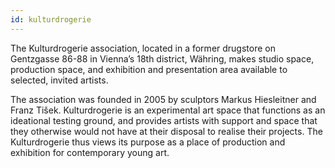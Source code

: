 ```yaml
---
id: kulturdrogerie
---
```

The Kulturdrogerie association, located in a former drugstore on Gentzgasse 86-88 in Vienna’s 18th district, Währing, makes studio space, production space, and exhibition and presentation area available to selected, invited artists.

The association was founded in 2005 by sculptors Markus Hiesleitner and Franz Tišek. Kulturdrogerie is an experimental art space that functions as an ideational testing ground, and provides artists with support and space that they otherwise would not have at their disposal to realise their projects. The Kulturdrogerie thus views its purpose as a place of production and exhibition for contemporary young art.